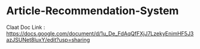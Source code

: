 # Article-Recommendation-System

Claat Doc Link : https://docs.google.com/document/d/1u_De_FdAqQfFXjJ7LzekyEnimHF5J3azJSUNet8luxY/edit?usp=sharing
